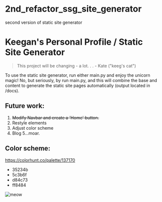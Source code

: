 # 2nd_refactor_ssg_site_generator
second version of static site generator

# Keegan's Personal Profile / Static Site Generator

> This project will be changing - a lot. . . - Kate ("keeg's cat")

To use the static site generator, run either main.py and enjoy the unicorn magic! No, but seriously, by run main.py, and this will combine the base and content to generate the static site pages automatically (output located in /docs).

## Future work:
1. ~~Modify Navbar and create a 'Home' button.~~
2. Restyle elements
3. Adjust color scheme
4. Blog
5...moar.

## Color scheme: 
https://colorhunt.co/palette/137170
* 35234b
* 5c3b6f
* d84c73
* ff8484

![meow](kate.gif)